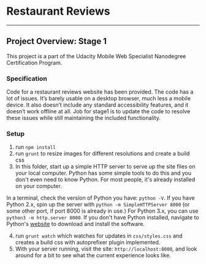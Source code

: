 # Restaurant Reviews
---

## Project Overview: Stage 1

This project is a part of the Udacity Mobile Web Specialist Nanodegree Certification Program. 

### Specification

Code for a restaurant reviews website has been provided. The code has a lot of issues. It’s barely usable on a desktop browser, much less a mobile device. It also doesn’t include any standard accessibility features, and it doesn’t work offline at all. Job for stage1 is to update the code to resolve these issues while still maintaining the included functionality. 

### Setup

1. run `npm install`
2. run `grunt` to resize images for different resolutions and create a build css
3. In this folder, start up a simple HTTP server to serve up the site files on your local computer. Python has some simple tools to do this and you don't even need to know Python. For most people, it's already installed on your computer.

In a terminal, check the version of Python you have: `python -V`. If you have Python 2.x, spin up the server with `python -m SimpleHTTPServer 8000` (or some other port, if port 8000 is already in use.) For Python 3.x, you can use `python3 -m http.server 8000`. If you don't have Python installed, navigate to Python's [website](https://www.python.org/) to download and install the software.

4. run `grunt watch` which watches for updates in `css/styles.css` and creates a build css with autoprefixer plugin implemented.
5. With your server running, visit the site: `http://localhost:8000`, and look around for a bit to see what the current experience looks like.